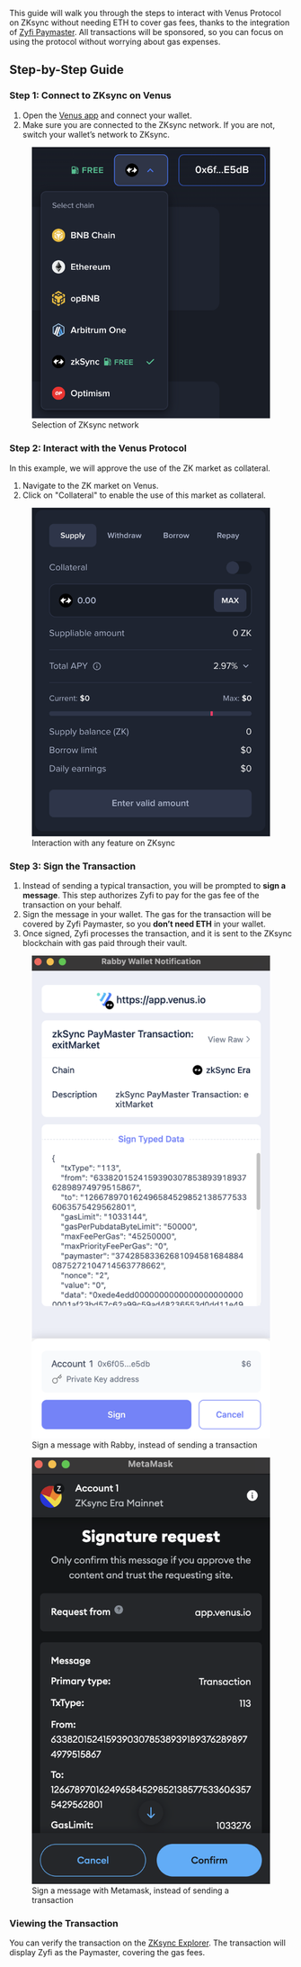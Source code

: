 This guide will walk you through the steps to interact with Venus Protocol on ZKsync without needing ETH to cover gas fees, thanks to the integration of [Zyfi Paymaster](https://www.zyfi.org/). All transactions will be sponsored, so you can focus on using the protocol without worrying about gas expenses.

## Step-by-Step Guide

### Step 1: Connect to ZKsync on Venus

1. Open the [Venus app](https://app.venus.io) and connect your wallet.
2. Make sure you are connected to the ZKsync network. If you are not, switch your wallet’s network to ZKsync.

<figure><img src="../.gitbook/assets/gasless-zksync-network-selection.png" alt="Selection of ZKsync network"><figcaption>Selection of ZKsync network</figcaption></figure>

### Step 2: Interact with the Venus Protocol

In this example, we will approve the use of the ZK market as collateral.

1. Navigate to the ZK market on Venus.
2. Click on "Collateral" to enable the use of this market as collateral.

<figure><img src="../.gitbook/assets/gasless-zksync-features.png" alt="Interaction with any feature on ZKsync"><figcaption>Interaction with any feature on ZKsync</figcaption></figure>

### Step 3: Sign the Transaction

1. Instead of sending a typical transaction, you will be prompted to **sign a message**. This step authorizes Zyfi to pay for the gas fee of the transaction on your behalf.
2. Sign the message in your wallet. The gas for the transaction will be covered by Zyfi Paymaster, so you **don’t need ETH** in your wallet.
3. Once signed, Zyfi processes the transaction, and it is sent to the ZKsync blockchain with gas paid through their vault.

<figure><img src="../.gitbook/assets/gasless-zksync-rabby.png" alt="Sign a message with Rabby, instead of sending a transaction"><figcaption>Sign a message with Rabby, instead of sending a transaction</figcaption></figure>

<figure><img src="../.gitbook/assets/gasless-zksync-metamask.png" alt="Sign a message with Metamask, instead of sending a transaction"><figcaption>Sign a message with Metamask, instead of sending a transaction</figcaption></figure>

### Viewing the Transaction

You can verify the transaction on the [ZKsync Explorer](https://explorer.zksync.io/). The transaction will display Zyfi as the Paymaster, covering the gas fees.